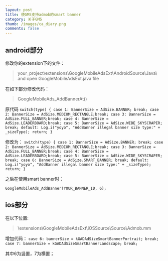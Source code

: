 ```yaml
---
layout: post
title: 使GMS支持admob的smart banner
category: 关于GMS
thumb: /images/ca_diary.png
comments: false
---
```


## android部分
 
修改你的extension下的文件：
> your_project\extensions\GoogleMobileAdsExt\AndroidSource\Java\ and open GoogleMobileAdsExt.java file
 
在如下部分修改代码：
> GoogleMobileAds_AddBannerAt()

原代码
`switch(type)
{
case 1: BannerSize = AdSize.BANNER; break;
case 2: BannerSize = AdSize.MEDIUM_RECTANGLE;break;
case 3: BannerSize = AdSize.FULL_BANNER;break;
case 4: BannerSize = AdSize.LEADERBOARD;break;
case 5: BannerSize = AdSize.WIDE_SKYSCRAPER; break;
default: Log.i("yoyo", "AddBanner illegal banner size type:" + _sizeType); return;
}`

修改为：
`
switch(type)
{
case 1: BannerSize = AdSize.BANNER; break;
case 2: BannerSize = AdSize.MEDIUM_RECTANGLE;break;
case 3: BannerSize = AdSize.FULL_BANNER;break;
case 4: BannerSize = AdSize.LEADERBOARD;break;
case 5: BannerSize = AdSize.WIDE_SKYSCRAPER; break;
case 6: BannerSize = AdSize.SMART_BANNER; break;
default: Log.i("yoyo", "AddBanner illegal banner size type:" + _sizeType); return;
}
`
 
之后在使用smart banner时：

`GoogleMobileAds_AddBanner(YOUR_BANNER_ID, 6);`

## ios部分
在以下位置:
> \extensions\GoogleMobileAdsExt\iOSSource\Source\Admob.mm

增加代码：
`
case 6: bannerSize = kGADAdSizeSmartBannerPortrait; break; 
case 7: bannerSize = kGADAdSizeSmartBannerLandscape; break;
`

其中6为竖置，7为横置；
